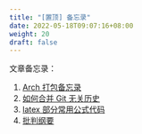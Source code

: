 ```yaml
---
title: "[置顶] 备忘录"
date: 2022-05-18T09:07:16+08:00
weight: 20
draft: false
---
```


文章备忘录：

1. [Arch 打包备忘录](../arch-pack-memo)
2. [如何合并 Git 无关历史](../git-merge-unrealted-histories)
3. [latex 部分常用公式代码](../latex)
4. [批判纲要](../critical-outline)

